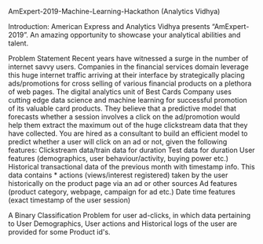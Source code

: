 AmExpert-2019-Machine-Learning-Hackathon (Analytics Vidhya)

Introduction:
American Express and Analytics Vidhya presents “AmExpert-2019”. An amazing opportunity to showcase your analytical abilities and talent.

Problem Statement
Recent years have witnessed a surge in the number of internet savvy users. Companies in the financial services domain leverage this huge internet traffic arriving at their interface by strategically placing ads/promotions for cross selling of various financial products on a plethora of web pages. The digital analytics unit of Best Cards Company uses cutting edge data science and machine learning for successful promotion of its valuable card products. They believe that a predictive model that forecasts whether a session involves a click on the ad/promotion would help them extract the maximum out of the huge clickstream data that they have collected. You are hired as a consultant to build an efficient model to predict whether a user will click on an ad or not, given the following features:
Clickstream data/train data for duration
Test data for duration 
User features (demographics, user behaviour/activity, buying power etc.)
Historical transactional data of the previous month with timestamp info. This data contains * actions (views/interest registered) taken by the user historically on the product page via an ad or other sources
Ad features (product category, webpage, campaign for ad etc.)
Date time features (exact timestamp of the user session)

A Binary Classification Problem for user ad-clicks, in which data pertaining to User Demographics, User actions and Historical logs of the user are provided for some Product id's.

